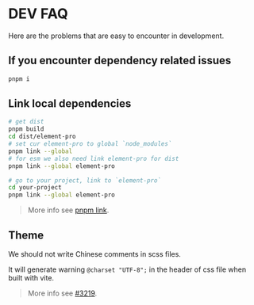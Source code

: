 # DEV FAQ

Here are the problems that are easy to encounter in development.

## If you encounter dependency related issues

```bash
pnpm i
```

## Link local dependencies

```bash
# get dist
pnpm build
cd dist/element-pro
# set cur element-pro to global `node_modules`
pnpm link --global
# for esm we also need link element-pro for dist
pnpm link --global element-pro

# go to your project, link to `element-pro`
cd your-project
pnpm link --global element-pro
```

> More info see [pnpm link](https://pnpm.io/cli/link).

## Theme

We should not write Chinese comments in scss files.

It will generate warning `@charset "UTF-8";` in the header of css file when built with vite.

> More info see [#3219](https://github.com/element-pro/element-pro/issues/3219).
